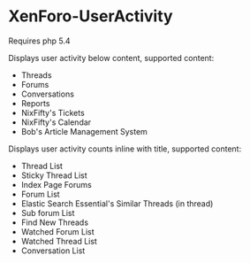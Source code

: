 # XenForo-UserActivity

Requires php 5.4

Displays user activity below content, supported content:
- Threads
- Forums
- Conversations
- Reports
- NixFifty's Tickets
- NixFifty's Calendar
- Bob's Article Management System

Displays user activity counts inline with title, supported content:
-  Thread List
- Sticky Thread List
- Index Page Forums
- Forum List
- Elastic Search Essential's Similar Threads (in thread)
- Sub forum List
- Find New Threads
- Watched Forum List
- Watched Thread List
- Conversation List